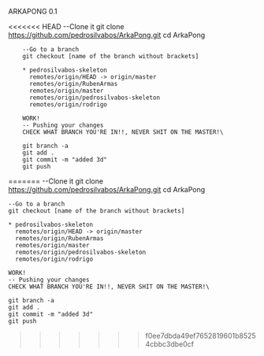 ARKAPONG 0.1

<<<<<<< HEAD
        --Clone it
          git clone https://github.com/pedrosilvabos/ArkaPong.git
          cd ArkaPong
          
        --Go to a branch
        git checkout [name of the branch without brackets]
        
        * pedrosilvabos-skeleton
          remotes/origin/HEAD -> origin/master
          remotes/origin/RubenArmas
          remotes/origin/master
          remotes/origin/pedrosilvabos-skeleton
          remotes/origin/rodrigo
          
        WORK!
        -- Pushing your changes 
        CHECK WHAT BRANCH YOU'RE IN!!, NEVER SHIT ON THE MASTER!\
        
        git branch -a
        git add .
        git commit -m "added 3d" 
        git push
        
        
=======
    --Clone it
      git clone https://github.com/pedrosilvabos/ArkaPong.git
      cd ArkaPong
      
    --Go to a branch
    git checkout [name of the branch without brackets]
    
    * pedrosilvabos-skeleton
      remotes/origin/HEAD -> origin/master
      remotes/origin/RubenArmas
      remotes/origin/master
      remotes/origin/pedrosilvabos-skeleton
      remotes/origin/rodrigo
      
    WORK!
    -- Pushing your changes 
    CHECK WHAT BRANCH YOU'RE IN!!, NEVER SHIT ON THE MASTER!\
    
    git branch -a
    git add .
    git commit -m "added 3d" 
    git push
>>>>>>> f0ee7dbda49ef7652819601b85254cbbc3dbe0cf
